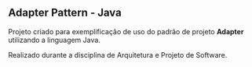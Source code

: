 ## Adapter Pattern - Java

Projeto criado para exemplificação de uso do padrão de projeto **Adapter** utilizando a linguagem Java.

Realizado durante a disciplina de Arquitetura e Projeto de Software.
